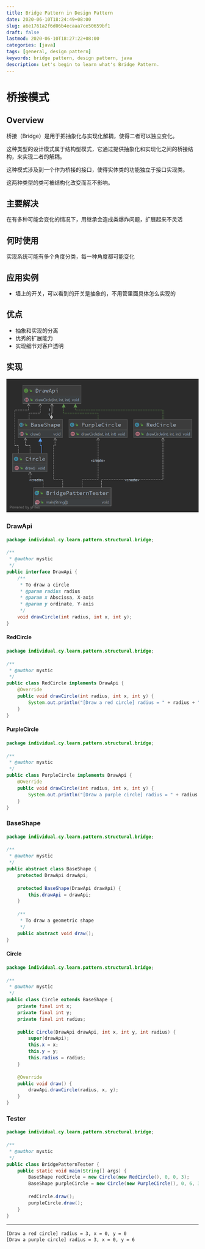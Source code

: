 ```yaml
---
title: Bridge Pattern in Design Pattern
date: 2020-06-10T18:24:49+08:00
slug: a6e1761a2f6d06b4ecaaa7ce50659bf1
draft: false
lastmod: 2020-06-10T18:27:22+08:00
categories: [java]
tags: [general, design pattern]
keywords: bridge pattern, design pattern, java
description: Let's begin to learn what's Bridge Pattern.
---
```

# 桥接模式

## Overview

桥接（Bridge）是用于把抽象化与实现化解耦，使得二者可以独立变化。

这种类型的设计模式属于结构型模式，它通过提供抽象化和实现化之间的桥接结构，来实现二者的解耦。

这种模式涉及到一个作为桥接的接口，使得实体类的功能独立于接口实现类。

这两种类型的类可被结构化改变而互不影响。

## 主要解决

在有多种可能会变化的情况下，用继承会造成类爆炸问题，扩展起来不灵活

## 何时使用

实现系统可能有多个角度分类，每一种角度都可能变化

## 应用实例

-   墙上的开关，可以看到的开关是抽象的，不用管里面具体怎么实现的

## 优点

- 抽象和实现的分离
- 优秀的扩展能力
- 实现细节对客户透明

## 实现

![Bridge Pattern](/assets/bridge-pattern.png)

### DrawApi

```java
package individual.cy.learn.pattern.structural.bridge;

/**
 * @author mystic
 */
public interface DrawApi {
    /**
     * To draw a circle
     * @param radius radius
     * @param x Abscissa, X-axis
     * @param y ordinate, Y-axis
     */
    void drawCircle(int radius, int x, int y);
}
```

#### RedCircle

```java
package individual.cy.learn.pattern.structural.bridge;

/**
 * @author mystic
 */
public class RedCircle implements DrawApi {
    @Override
    public void drawCircle(int radius, int x, int y) {
        System.out.println("[Draw a red circle] radius = " + radius + ", x = " + x + ", y = " + y);
    }
}
```

#### PurpleCircle

```java
package individual.cy.learn.pattern.structural.bridge;

/**
 * @author mystic
 */
public class PurpleCircle implements DrawApi {
    @Override
    public void drawCircle(int radius, int x, int y) {
        System.out.println("[Draw a purple circle] radius = " + radius + ", x = " + x + ", y = " + y);
    }
}
```

### BaseShape

```java
package individual.cy.learn.pattern.structural.bridge;

/**
 * @author mystic
 */
public abstract class BaseShape {
    protected DrawApi drawApi;

    protected BaseShape(DrawApi drawApi) {
        this.drawApi = drawApi;
    }

    /**
     * To draw a geometric shape
     */
    public abstract void draw();
}
```

#### Circle

```java
package individual.cy.learn.pattern.structural.bridge;

/**
 * @author mystic
 */
public class Circle extends BaseShape {
    private final int x;
    private final int y;
    private final int radius;

    public Circle(DrawApi drawApi, int x, int y, int radius) {
        super(drawApi);
        this.x = x;
        this.y = y;
        this.radius = radius;
    }

    @Override
    public void draw() {
        drawApi.drawCircle(radius, x, y);
    }
}
```

### Tester

```java
package individual.cy.learn.pattern.structural.bridge;

/**
 * @author mystic
 */
public class BridgePatternTester {
    public static void main(String[] args) {
        BaseShape redCircle = new Circle(new RedCircle(), 0, 0, 3);
        BaseShape purpleCircle = new Circle(new PurpleCircle(), 0, 6, 3);

        redCircle.draw();
        purpleCircle.draw();
    }
}
```

---

```text
[Draw a red circle] radius = 3, x = 0, y = 0
[Draw a purple circle] radius = 3, x = 0, y = 6
```
